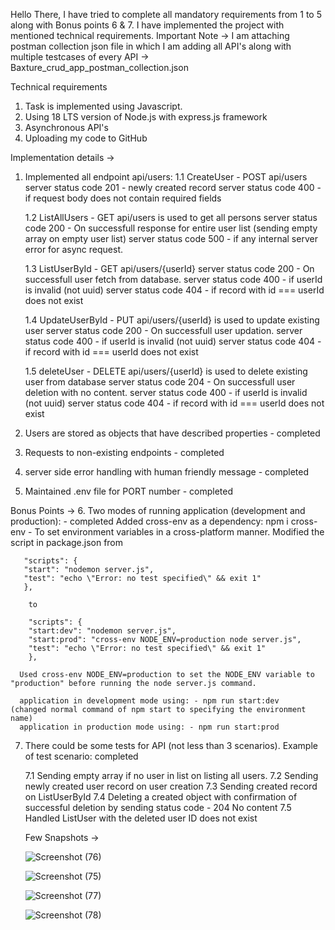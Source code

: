Hello There, I have tried to complete all mandatory requirements from 1 to 5 along with Bonus points 6 & 7. I have implemented the project with mentioned technical requirements.
Important Note -> I am attaching postman collection json file in which I am adding all API's along with multiple testcases of every API -> Baxture_crud_app_postman_collection.json

Technical requirements
1. Task is implemented using Javascript.
2. Using 18 LTS version of Node.js with express.js framework
3. Asynchronous API's
4. Uploading my code to GitHub


Implementation details ->
1. Implemented all endpoint api/users:
      1.1 CreateUser -  POST api/users
            server status code 201 -  newly created record
            server status code 400 -  if request body does not contain required fields
   
      1.2 ListAllUsers - GET api/users is used to get all persons
            server status code 200 -  On successfull response for entire user list (sending empty array on empty user list)
            server status code 500 -  if any internal server error for async request.
     
      1.3 ListUserById - GET api/users/{userId}
            server status code 200 -  On successfull user fetch from database.
            server status code 400 -  if userId is invalid (not uuid)
            server status code 404 -  if record with id === userId does not exist
   
      1.4 UpdateUserById - PUT api/users/{userId} is used to update existing user
            server status code 200 -  On successfull user updation.
            server status code 400 -  if userId is invalid (not uuid)
            server status code 404 -  if record with id === userId does not exist
   
      1.5 deleteUser - DELETE api/users/{userId} is used to delete existing user from database
            server status code 204 -  On successfull user deletion with no content.
            server status code 400 -  if userId is invalid (not uuid)
            server status code 404 -  if record with id === userId does not exist

2.  Users are stored as objects that have described properties - completed 
3.  Requests to non-existing endpoints - completed 
4.  server side error handling with human friendly message - completed
5.  Maintained .env file for PORT number - completed

Bonus Points ->
6.  Two modes of running application (development and production): - completed
        Added cross-env as a dependency: npm i cross-env - To set environment variables in a cross-platform manner.
        Modified the script in package.json from 
        
       "scripts": {
       "start": "nodemon server.js",
       "test": "echo \"Error: no test specified\" && exit 1"
       },
  
        to
           
        "scripts": {
        "start:dev": "nodemon server.js",
        "start:prod": "cross-env NODE_ENV=production node server.js",
        "test": "echo \"Error: no test specified\" && exit 1"
        },
        
      Used cross-env NODE_ENV=production to set the NODE_ENV variable to "production" before running the node server.js command.
      
      application in development mode using: - npm run start:dev   (changed normal command of npm start to specifying the environment name)
      application in production mode using: - npm run start:prod

7.   There could be some tests for API (not less than 3 scenarios). Example of test scenario: completed
   
      7.1  Sending empty array if no user in list on listing all users.
      7.2  Sending newly created user record on user creation
      7.3  Sending created record on ListUserById
      7.4  Deleting a created object with confirmation of successful deletion by sending status code - 204 No content 
      7.5  Handled ListUser with the deleted user ID does not exist


     Few Snapshots ->

     ![Screenshot (76)](https://github.com/tikhepooja11/Baxture_CRUD_App/assets/47672660/cc595d38-23f1-48b4-9ded-6aae1e133bb7)

     ![Screenshot (75)](https://github.com/tikhepooja11/Baxture_CRUD_App/assets/47672660/8c4ea0f7-ce71-41c2-b414-923204ef0c86)

     ![Screenshot (77)](https://github.com/tikhepooja11/Baxture_CRUD_App/assets/47672660/483313f7-b6e2-40c5-b848-63df23b9cdca)

     ![Screenshot (78)](https://github.com/tikhepooja11/Baxture_CRUD_App/assets/47672660/d9034723-3086-4f24-91dc-0a7145e54a80)


     
